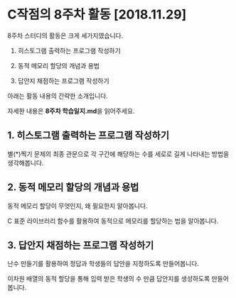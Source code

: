 # C작점의 8주차 활동 [2018.11.29]

8주차 스터디의 활동은 크게 세가지였습니다.

1. 히스토그램 출력하는 프로그램 작성하기

2. 동적 메모리 할당의 개념과 용법

3. 답안지 채점하는 프로그램 작성하기

아래는 활동 내용의 간략한 소개입니다. 

자세한 내용은 **8주차 학습일지.md**을 읽어주세요.


## 1. 히스토그램 출력하는 프로그램 작성하기

별(\*)찍기 문제의 최종 관문으로 각 구간에 해당하는 수를 세로로 길게 나타내는 방법을 생각해봅니다.

## 2. 동적 메모리 할당의 개념과 용법

동적 메모리 할당이 무엇인지, 왜 필요한지 알아봅니다.

C 표준 라이브러리 함수를 활용하여 동적으로 메모리를 할당하는 법을 알아봅니다.

## 3. 답안지 채점하는 프로그램 작성하기  

난수 만들기를 활용하여 정답과 학생들의 답안을 지정하도록 만들어봅니다.

이차원 배열의 동적 할당을 통해 입력 받은 학생의 수 만큼 답안지를 생성하도록 만들어봅니다.
